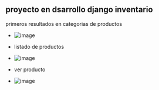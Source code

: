 ## proyecto en dsarrollo django inventario

primeros resultados en categorias de productos
- ![image](https://github.com/user-attachments/assets/cbef8877-919a-4876-bd2b-77dcd9db2c6a)

- listado de productos
- ![image](https://github.com/user-attachments/assets/f9927def-048a-4f92-aacf-3fe77ef3fcfa)


- ver producto
- ![image](https://github.com/user-attachments/assets/71dc13d5-72be-43c2-9b49-836e32bf29eb)
